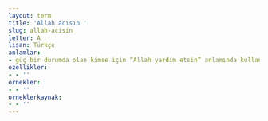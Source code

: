 ```yaml
---
layout: term
title: 'Allah acısın '
slug: allah-acisin
letter: A
lisan: Türkçe
anlamlar:
- güç bir durumda olan kimse için “Allah yardım etsin” anlamında kullanılan dua sözü
ozellikler:
- - ''
ornekler:
- - ''
orneklerkaynak:
- - ''
---
```

